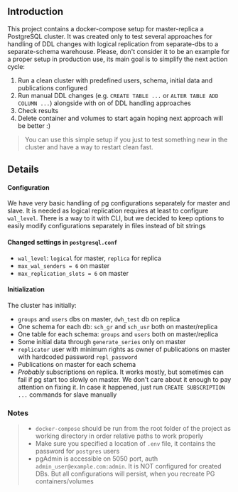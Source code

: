 ## Introduction
This project contains a docker-compose setup for master-replica a PostgreSQL cluster. 
It was created only to test several approaches for handling of DDL changes with logical replication from separate-dbs to a separate-schema warehouse.
Please, don't consider it to be an example for a proper setup in production use, its main goal is to simplify the next action cycle:
1. Run a clean cluster with predefined users, schema, initial data and publications configured
2. Run manual DDL changes (e.g. `CREATE TABLE ...` or `ALTER TABLE ADD COLUMN ...`) alongside with on of DDL handling approaches
3. Check results
4. Delete container and volumes to start again hoping next approach will be better :)

> You can use this simple setup if you just to test something new in the cluster and have a way to restart clean fast.

## Details
#### Configuration
We have very basic handling of pg configurations separately for master and slave.
It is needed as logical replication requires at least to configure `wal_level`. 
There is a way to it with CLI, but we decided to keep options to easily modify configurations separately in files instead of bit strings

#### Changed settings in `postgresql.conf`
- `wal_level`: `logical` for master, `replica` for replica
- `max_wal_senders = 6` on master
- `max_replication_slots = 6` on master

#### Initialization

The cluster has initially: 
- `groups` and `users` dbs on master, `dwh_test` db on replica
- One schema for each db: `sch_gr` and `sch_usr` both on master/replica
- One table for each schema: `groups` and `users` both on master/replica
- Some initial data through `generate_series` only on master
- `replicator` user with minimum rights as owner of publications on master with hardcoded password `repl_password`
- Publications on master for each schema
- _Probably_ subscriptions on replica. It works mostly, but sometimes can fail if pg start too slowly on master.
We don't care about it enough to pay attention on fixing it. In case it happened, just run 
`CREATE SUBSCRIPTION ...` commands for slave manually

### Notes 
> - `docker-compose` should be run from the root folder of the project as working directory in order relative paths to work properly
> - Make sure you specified a location of `.env` file, it contains the password for `postgres` users 
> - pgAdmin is accessible on 5050 port, auth `admin_user@example.com:admin`. It is NOT configured for created DBs.
> But all configurations will persist, when you recreate PG containers/volumes